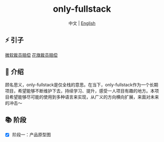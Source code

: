 <div align="center">
  <h1>only-fullstack</h1>
  <span>中文 | <a href="./README.md">English</a></span>
</div>

## ⚡ 引子

<a href="https://baijiahao.baidu.com/s?id=1831647092849862225&wfr=spider&for=pc">微软裁员赔偿</a>
<a href="https://baijiahao.baidu.com/s?id=1834166250383972011&wfr=spider&for=pc">花旗裁员赔偿</a> 

## 🚀 介绍

顾名思义，only-fullstack是仅全栈的意思。在当下，only-fullstack作为一个长期项目，希望能够不断维护下去，持续学习、提升，感受一人项目有趣的地方。本项目希望能够尽可能的使用到多种语言来实现，从广义的方向横向扩展，来面对未来的冲击～

## 📚 阶段

- [x] 阶段一：产品原型图 